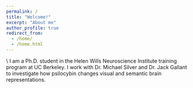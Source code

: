```yaml
---
permalink: /
title: "Welcome!"
excerpt: "About me"
author_profile: true
redirect_from: 
  - /home/
  - /home.html
---
```


\\
I am a Ph.D. student in the Helen Wills Neuroscience Institute training program at UC Berkeley. I work with Dr. Michael Silver and Dr. Jack Gallant to investigate how psilocybin changes visual and semantic brain representations. 
